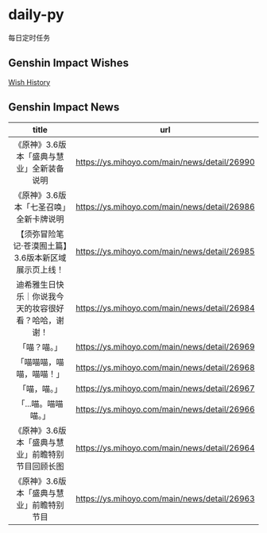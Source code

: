 # daily-py
每日定时任务


## Genshin Impact Wishes
[Wish History](./genshin_impact_wish.md)


## Genshin Impact News

| title | url |
|:---:|:---:|
| 《原神》3.6版本「盛典与慧业」全新装备说明 | https://ys.mihoyo.com/main/news/detail/26990 |
| 《原神》3.6版本「七圣召唤」全新卡牌说明 | https://ys.mihoyo.com/main/news/detail/26986 |
| 【须弥冒险笔记·苍漠囿土篇】3.6版本新区域展示页上线！ | https://ys.mihoyo.com/main/news/detail/26985 |
| 迪希雅生日快乐｜你说我今天的妆容很好看？哈哈，谢谢！ | https://ys.mihoyo.com/main/news/detail/26984 |
| 「喵？喵。」 | https://ys.mihoyo.com/main/news/detail/26969 |
| 「喵喵喵，喵喵，喵喵！」 | https://ys.mihoyo.com/main/news/detail/26968 |
| 「喵，喵。」 | https://ys.mihoyo.com/main/news/detail/26967 |
| 「...喵。喵喵喵。」 | https://ys.mihoyo.com/main/news/detail/26966 |
|  《原神》3.6版本「盛典与慧业」前瞻特别节目回顾长图  | https://ys.mihoyo.com/main/news/detail/26964 |
| 《原神》3.6版本「盛典与慧业」前瞻特别节目 | https://ys.mihoyo.com/main/news/detail/26963 |


